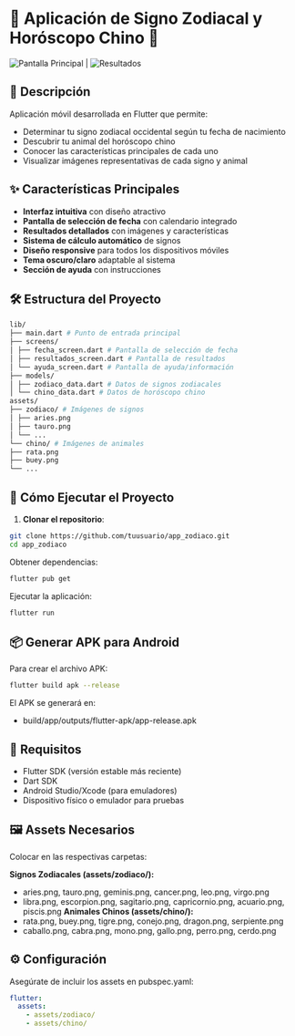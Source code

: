 # 📱 Aplicación de Signo Zodiacal y Horóscopo Chino 🌟

![Pantalla Principal](screenshots/main_screen.png) | ![Resultados](screenshots/results_screen.png)

## 📌 Descripción

Aplicación móvil desarrollada en Flutter que permite:

- Determinar tu signo zodiacal occidental según tu fecha de nacimiento
- Descubrir tu animal del horóscopo chino
- Conocer las características principales de cada uno
- Visualizar imágenes representativas de cada signo y animal

## ✨ Características Principales

- **Interfaz intuitiva** con diseño atractivo
- **Pantalla de selección de fecha** con calendario integrado
- **Resultados detallados** con imágenes y características
- **Sistema de cálculo automático** de signos
- **Diseño responsive** para todos los dispositivos móviles
- **Tema oscuro/claro** adaptable al sistema
- **Sección de ayuda** con instrucciones

## 🛠 Estructura del Proyecto
```bash
lib/
├── main.dart # Punto de entrada principal
├── screens/
│ ├── fecha_screen.dart # Pantalla de selección de fecha
│ ├── resultados_screen.dart # Pantalla de resultados
│ └── ayuda_screen.dart # Pantalla de ayuda/información
├── models/
│ ├── zodiaco_data.dart # Datos de signos zodiacales
│ └── chino_data.dart # Datos de horóscopo chino
assets/
├── zodiaco/ # Imágenes de signos
│ ├── aries.png
│ ├── tauro.png
│ └── ...
└── chino/ # Imágenes de animales
├── rata.png
├── buey.png
└── ...
```

## 🚀 Cómo Ejecutar el Proyecto

1. **Clonar el repositorio**:
```bash
git clone https://github.com/tuusuario/app_zodiaco.git
cd app_zodiaco
```
Obtener dependencias:

```bash
flutter pub get
```
Ejecutar la aplicación:

```bash
flutter run
```
## 📦 Generar APK para Android
Para crear el archivo APK:

```bash
flutter build apk --release
```
El APK se generará en:
- build/app/outputs/flutter-apk/app-release.apk

## 🔧 Requisitos
- Flutter SDK (versión estable más reciente)
- Dart SDK
- Android Studio/Xcode (para emuladores)
- Dispositivo físico o emulador para pruebas

## 🖼 Assets Necesarios
Colocar en las respectivas carpetas:

**Signos Zodiacales (assets/zodiaco/):**
- aries.png, tauro.png, geminis.png, cancer.png, leo.png, virgo.png
- libra.png, escorpion.png, sagitario.png, capricornio.png, acuario.png, piscis.png
**Animales Chinos (assets/chino/):**
- rata.png, buey.png, tigre.png, conejo.png, dragon.png, serpiente.png
- caballo.png, cabra.png, mono.png, gallo.png, perro.png, cerdo.png

## ⚙ Configuración
Asegúrate de incluir los assets en pubspec.yaml:

```yaml
flutter:
  assets:
    - assets/zodiaco/
    - assets/chino/
```